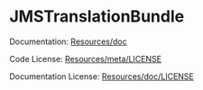 JMSTranslationBundle
===================

Documentation: 
[Resources/doc](https://github.com/schmittjoh/JMSTranslationBundle/blob/master/Resources/doc/index.rst)
    

Code License:
[Resources/meta/LICENSE](https://github.com/schmittjoh/JMSTranslationBundle/blob/master/Resources/meta/LICENSE)


Documentation License:
[Resources/doc/LICENSE](https://github.com/schmittjoh/JMSTranslationBundle/blob/master/Resources/doc/LICENSE)